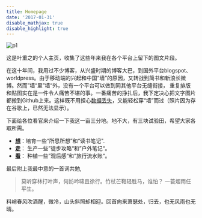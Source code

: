 ```yaml
---
title: Homepage
date: '2017-01-31'
disable_mathjax: true
disable_highlight: true
---
```


[p1]: https://lh3.googleusercontent.com/hf9XlKrLk6_YvLPWw3aEyee0zxALolDgxGK9BTJhJPZaPPW1zoenT1Zqu19w0I4Btl3mWhkvA-Mdgd2exJOdiHYoAEqDqd-L57RvbSUS2lA_HaAmGBvIytK-sLWFrma4kBli_iDecQ=w2400
![p1]

这是叶重之的个人主页，收集了这些年来我在各个平台上留下的图文片段。

在这十年间，我用过不少博客，从兴盛时期的博客大巴，到国外平台blogspot、worldpress。由于移动端的兴起和中国“墙”的原因，又转战到简书和新浪长微博。然而”墙“里”墙“外，没有一个平台可以做到同其他平台无缝衔接， 重复排版和贴图实在是一件令人痛苦不堪的事。一番痛苦的挣扎后，我下定决心把文字图片都搬到Github上来。这样既不用担心[数据丢失](https://www.douban.com/group/topic/111603767/)，又能轻松穿“墙”而过（照片因为存在谷歌上，已然无法显示）。

下面给各位看官来介绍一下我这一亩三分地。地不大，有三块试验田，希望大家各取所需。

- [**想**](/thinking/)：培育一些“所思所想”和“读书笔记".
- [**走**](/hiking/)：	生产一些”徒步攻略“和”户外笔记“。
- [**看**](/tourism/)：	种植一些”观后感“和”旅行流水账“。

最后附上我最中意的一首词共勉,

>莫听穿林打叶声，何妨吟啸且徐行。竹杖芒鞋轻胜马，谁怕？ 一蓑烟雨任平生。
>
料峭春风吹酒醒，微冷，山头斜照却相迎。回首向来萧瑟处，归去，也无风雨也无晴。
